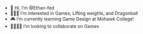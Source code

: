 - 👋 Hi, I’m @Ethan-fed
- 🏋🏻‍♂️ I’m interested in Games, Lifting weights, and Dragonball
- 🎮 I’m currently learning Game Design at Mohawk College!
- 🫱🏻‍🫲🏻 I’m looking to collaborate on Games
